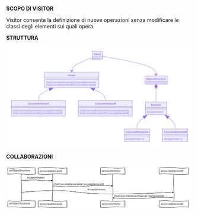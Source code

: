 **SCOPO DI VISITOR**

Visitor consente la definizione di nuove operazioni senza modificare le classi degli elementi sui quali opera.

**STRUTTURA**

<img src="visitorStructure.svg">

**COLLABORAZIONI**

<img src="visitorCollaborations.svg">